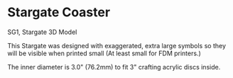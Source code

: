 # Stargate Coaster
SG1, Stargate 3D Model

This Stargate was designed with exaggerated, extra large symbols so they will be visible when printed small (At least small for FDM printers.)

The inner diameter is 3.0" (76.2mm) to fit 3" crafting acrylic discs inside.
